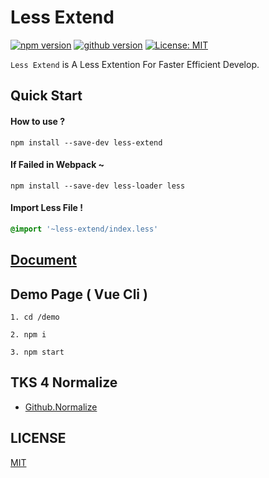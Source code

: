# Less Extend
[![npm version](https://img.shields.io/badge/npm-3.0.19-red.svg)](https://img.shields.io/badge/npm-3.0.19-red.svg)
[![github version](https://img.shields.io/badge/github-3.0.19-blue.svg)](https://img.shields.io/badge/github-3.0.19-blue.svg)
[![License: MIT](https://img.shields.io/badge/License-MIT-yellow.svg)](LICENSE)

` Less Extend ` is A Less Extention For Faster Efficient Develop.




## Quick Start


#### How to use ?


```console
npm install --save-dev less-extend
```


#### If Failed in Webpack ~

```console
npm install --save-dev less-loader less
```


#### Import Less File !

```css
@import '~less-extend/index.less'
```



## [Document](http://less-extend.joenix.com/)



## Demo Page ( Vue Cli )
```console
1. cd /demo

2. npm i

3. npm start

```


## TKS 4 Normalize
- [Github.Normalize](https://github.com/necolas/normalize.css)


## LICENSE
[MIT](LICENSE)
